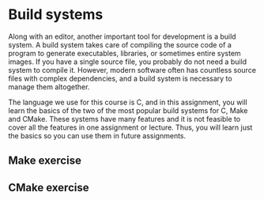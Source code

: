 # Build systems

Along with an editor, another important tool for development is a build system. A build system takes care of compiling the source code of a program to generate executables, libraries, or sometimes entire system images. If you have a single source file, you probably do not need a build system to compile it. However, modern software often has countless source files with complex dependencies, and a build system is necessary to manage them altogether.

The language we use for this course is C, and in this assignment, you will learn the basics of the two of the most popular build systems for C, Make and CMake. These systems have many features and it is not feasible to cover all the features in one assignment or lecture. Thus, you will learn just the basics so you can use them in future assignments.

## Make exercise

## CMake exercise

